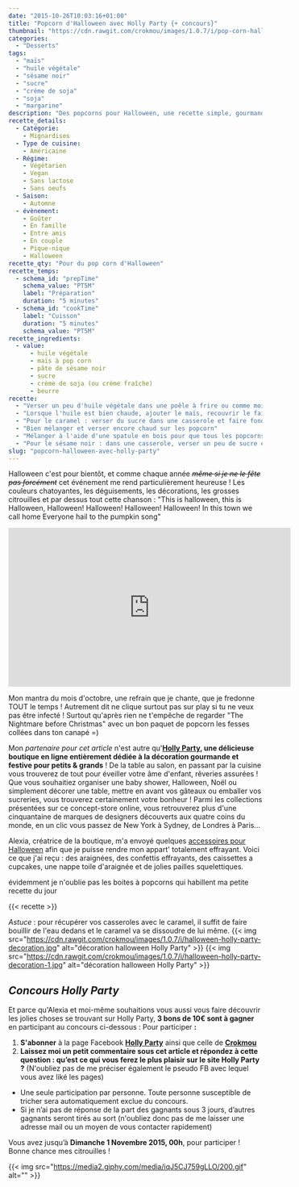 ```yaml
---
date: "2015-10-26T10:03:16+01:00"
title: "Popcorn d'Halloween avec Holly Party {+ concours}"
thumbnail: "https://cdn.rawgit.com/crokmou/images/1.0.7/i/pop-corn-halloween-recette-crokmou-blog-culinaire.jpg"
categories:
  - "Desserts"
tags:
  - "maïs"
  - "huile végétale"
  - "sésame noir"
  - "sucre"
  - "crème de soja"
  - "soja"
  - "margarine"
description: "Des popcorns pour Halloween, une recette simple, gourmande et déclinable presque à l'infini !"
recette_details:
  - Catégorie:
    - Mignardises
  - Type de cuisine:
    - Américaine
  - Régime:
    - Végétarien
    - Vegan
    - Sans lactose
    - Sans oeufs
  - Saison:
    - Automne
  - évènement:
    - Goûter
    - En famille
    - Entre amis
    - En couple
    - Pique-nique
    - Halloween
recette_qty: "Pour du pop corn d'Halloween"
recette_temps:
  - schema_id: "prepTime"
    schema_value: "PT5M"
    label: "Préparation"
    duration: "5 minutes"
  - schema_id: "cookTime"
    label: "Cuisson"
    duration: "5 minutes"
    schema_value: "PT5M"
recette_ingredients:
  - value:
      - huile végétale
      - maïs à pop corn
      - pâte de sésame noir
      - sucre
      - crème de soja (ou crème fraîche)
      - beurre
recette:
  - "Verser un peu d'huile végétale dans une poêle à frire ou comme moi, tu peux utiliser une machine à popcorn qui ne nécessite aucune matière grasse."
  - "Lorsque l'huile est bien chaude, ajouter le maïs, recouvrir le faitout d'un couvercle et laisser le popcorn éclater (attention, tenir le couvercle sait-on jamais). Réserver"
  - "Pour le caramel : verser du sucre dans une casserole et faire fondre à sec (c'est à dire avec du sucre uniquement). Une fois que le caramel est bien coloré (marron un peu foncé mais pas trop non plus sinon c'est amer), déglacer avec un peu de crème fraiche et de beurre chaud (personnellement je le fais à l’œil, je n'ai donc aucun dosage à vous communiquer mais pour 100g de sucre j'ai du mettre 2 càs de crème fraiche et 15g de beurre quelque chose comme ça)"
  - "Bien mélanger et verser encore chaud sur les popcorn"
  - "Mélanger à l'aide d'une spatule en bois pour que tous les popcorns soient caramélisés."
  - "Pour le sésame noir : dans une casserole, verser un peu de sucre et faire caraméliser à sec. Faire chauffer un peu de crème et un peu de pâte de sésame noir. Verser sur le caramel coloré et procéder comme pour le caramel ci-dessus."
slug: "popcorn-halloween-avec-holly-party"
---
```


Halloween c'est pour bientôt, et comme chaque année <del>_même si je ne le fête pas forcément_</del> cet événement me rend particulièrement heureuse ! Les couleurs chatoyantes, les déguisements, les décorations, les grosses citrouilles et par dessus tout cette chanson : "This is halloween, this is Halloween, Halloween! Halloween! Halloween! Halloween! In this town we call home Everyone hail to the pumpkin song"

<iframe src="https://www.youtube.com/embed/srmqqbpg4TA?rel=0&amp;controls=0&amp;showinfo=0" width="560" height="315" frameborder="0" allowfullscreen="allowfullscreen"></iframe>

Mon mantra du mois d'octobre, une refrain que je chante, que je fredonne TOUT le temps ! Autrement dit ne clique surtout pas sur play si tu ne veux pas être infecté ! Surtout qu'après rien ne t'empêche de regarder "The Nightmare before Christmas" avec un bon paquet de popcorn les fesses collées dans ton canapé =)

Mon _partenaire pour cet article_ n'est autre qu'**[Holly Party](http://www.hollyparty.com/), une délicieuse boutique en ligne entièrement dédiée à la décoration gourmande et festive pour petits & grands** ! De la table au salon, en passant par la cuisine vous trouverez de tout pour éveiller votre âme d'enfant, rêveries assurées ! Que vous souhaitiez organiser une baby shower, Halloween, Noël ou simplement décorer une table, mettre en avant vos gâteaux ou emballer vos sucreries, vous trouverez certainement votre bonheur ! Parmi les collections présentées sur ce concept-store online, vous retrouverez plus d'une cinquantaine de marques de designers découverts aux quatre coins du monde, en un clic vous passez de New York à Sydney, de Londres à Paris...

Alexia, créatrice de la boutique, m'a envoyé quelques [accessoires pour Halloween](http://www.hollyparty.com/cat-halloween-163.htm) afin que je puisse rendre mon appart' totalement effrayant. Voici ce que j'ai reçu : des araignées, des confettis effrayants, des caissettes a cupcakes, une nappe toile d'araignée et de jolies pailles squelettiques.

évidemment je n'oublie pas les boites à popcorns qui habillent ma petite recette du jour

{{< recette >}}

_Astuce_ : pour récupérer vos casseroles avec le caramel, il suffit de faire bouillir de l'eau dedans et le caramel va se dissoudre de lui même. {{< img src="https://cdn.rawgit.com/crokmou/images/1.0.7/i/halloween-holly-party-decoration.jpg" alt="décoration halloween Holly Party" >}} {{< img src="https://cdn.rawgit.com/crokmou/images/1.0.7/i/halloween-holly-party-decoration-1.jpg" alt="décoration halloween Holly Party" >}}

## _Concours Holly Party_

Et parce qu'Alexia et moi-même souhaitions vous aussi vous faire découvrir les jolies choses se trouvant sur Holly Party, **3 bons de 10€ sont à gagner** en participant au concours ci-dessous : Pour participer **:**

1.  **S'abonner** à la page Facebook **[Holly Party](https://www.facebook.com/hollypartyFr)** ainsi que celle de **[Crokmou](https://www.facebook.com/crokmou.blog)**
2.  **Laissez moi un petit commentaire sous cet article et répondez à cette question : qu’est ce qui vous ferez le plus plaisir sur le site Holly Party ?** (N'oubliez pas de me préciser également le pseudo FB avec lequel vous avez liké les pages)

*   Une seule participation par personne. Toute personne susceptible de tricher sera automatiquement exclue du concours.
*   Si je n’ai pas de réponse de la part des gagnants sous 3 jours, d’autres gagnants seront tirés au sort (n'oubliez donc pas de me laisser une adresse mail ou un moyen de vous contacter rapidement)

Vous avez jusqu’à **Dimanche 1 Novembre 2015, 00h**, pour participer ! Bonne chance mes citrouilles !

{{< img src="https://media2.giphy.com/media/iqJ5CJ759gLLO/200.gif" alt="" >}}

